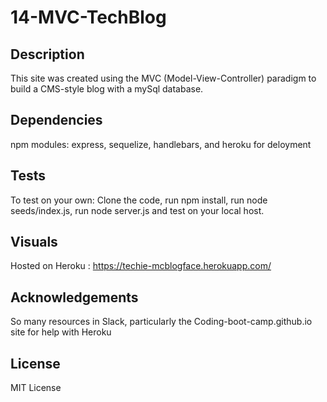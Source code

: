# 14-MVC-TechBlog

## Description 
This site was created using the MVC (Model-View-Controller) paradigm to build a CMS-style blog with a mySql database.  

## Dependencies
npm modules: express, sequelize, handlebars, and heroku for deloyment  

## Tests
To test on your own: Clone the code, run npm install, run node seeds/index.js, run node server.js and test on your local host. 

## Visuals
Hosted on Heroku : https://techie-mcblogface.herokuapp.com/ 

## Acknowledgements
So many resources in Slack, particularly the Coding-boot-camp.github.io site for help with Heroku

## License 
MIT License
